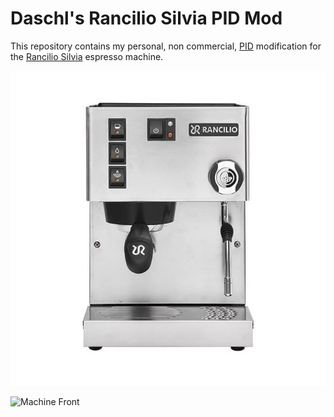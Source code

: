 # Daschl's Rancilio Silvia PID Mod

This repository contains my personal, non commercial, [PID](https://en.wikipedia.org/wiki/PID_controller) modification for the [Rancilio Silvia](https://www.ranciliogroup.com/rancilio/silvia/silvia/) espresso machine.

![Machine Front](docs/silvia-front.jpg)

<img src="/daschl/rusty-pid/raw/master/docs/silvia-front.jpg" alt="Machine Front" height="150" />